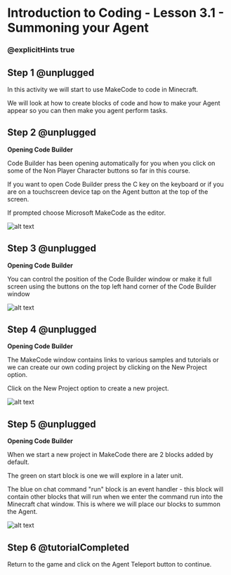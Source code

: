 # Introduction to Coding - Lesson 3.1 - Summoning your Agent

### @explicitHints true

## Step 1 @unplugged
In this activity we will start to use MakeCode to code in Minecraft.

We will look at how to create blocks of code and how to make your Agent appear so you can then make you agent perform tasks.

## Step 2 @unplugged
**Opening Code Builder**

Code Builder has been opening automatically for you when you click on some of the Non Player Character buttons so far in this course.

If you want to open Code Builder press the C key on the keyboard or if you are on a touchscreen device tap on the Agent button at the top of the screen.

If prompted choose Microsoft MakeCode as the editor.

![alt text](https://intro.codingcredentials.com/Lesson3/3.1/images/1.jpg?raw=true "Code Builder")

## Step 3 @unplugged
**Opening Code Builder**

You can control the position of the Code Builder window or make it full screen using the buttons on the top left hand corner of the Code Builder window

![alt text](https://intro.codingcredentials.com/Lesson3/3.1/images/2.jpg?raw=true "Code Builder")

## Step 4 @unplugged
**Opening Code Builder**

The MakeCode window contains links to various samples and tutorials or we can create our own coding project by clicking on the New Project option.

Click on the New Project option to create a new project.

![alt text](https://intro.codingcredentials.com/Lesson3/3.1/images/3.jpg?raw=true "Code Builder")

## Step 5 @unplugged
**Opening Code Builder**

When we start a new project in MakeCode there are 2 blocks added by default.

The green on start block is one we will explore in a later unit.

The blue on chat command "run" block is an event handler - this block will contain other blocks that will run when we enter the command run into the Minecraft chat window. This is where we will place our blocks to summon the Agent.

![alt text](https://intro.codingcredentials.com/Lesson3/3.1/images/4.jpg?raw=true "Code Builder")

## Step 6 @tutorialCompleted
Return to the game and click on the Agent Teleport button to continue.